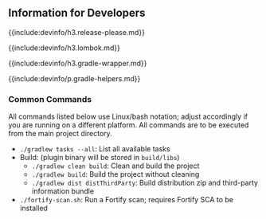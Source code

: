 ## Information for Developers

{{include:devinfo/h3.release-please.md}}

{{include:devinfo/h3.lombok.md}}

{{include:devinfo/h3.gradle-wrapper.md}}

{{include:devinfo/p.gradle-helpers.md}}

### Common Commands

All commands listed below use Linux/bash notation; adjust accordingly if you
are running on a different platform. All commands are to be executed from
the main project directory.

* `./gradlew tasks --all`: List all available tasks
* Build: (plugin binary will be stored in `build/libs`)
	* `./gradlew clean build`: Clean and build the project
	* `./gradlew build`: Build the project without cleaning
	* `./gradlew dist distThirdParty`: Build distribution zip and third-party information bundle
* `./fortify-scan.sh`: Run a Fortify scan; requires Fortify SCA to be installed

